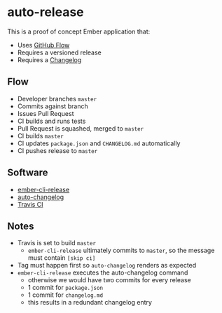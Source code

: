 # auto-release

This is a proof of concept Ember application that:
- Uses [GitHub Flow](https://help.github.com/articles/github-flow/)
- Requires a versioned release
- Requires a [Changelog](http://keepachangelog.com/en/1.0.0/)

## Flow
- Developer branches `master`
- Commits against branch
- Issues Pull Request
- CI builds and runs tests
- Pull Request is squashed, merged to `master`
- CI builds `master`
- CI updates `package.json` and `CHANGELOG.md` automatically
- CI pushes release to `master`

## Software
- [ember-cli-release](https://github.com/lytics/ember-cli-release)
- [auto-changelog](https://github.com/CookPete/auto-changelog)
- [Travis CI](https://travis-ci.org/)

## Notes
- Travis is set to build `master`
  - `ember-cli-release` ultimately commits to `master`, so the message must contain `[skip ci]`
- Tag must happen first so `auto-changelog` renders as expected
- `ember-cli-release` executes the auto-changelog command
  - otherwise we would have two commits for every release
  - 1 commit for `package.json`
  - 1 commit for `changelog.md`
  - this results in a redundant changelog entry
